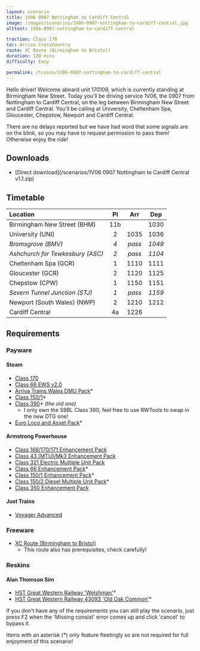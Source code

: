 ```yaml
---
layout: scenario
title: 1V06 0907 Nottingham to Cardiff Central
image: /images/scenarios/1V06-0907-nottingham-to-cardiff-central.jpg
alttext: 1V06-0907-nottingham-to-cardiff-central

traction: Class 170
toc: Arriva CrossCountry
route: XC Route (Birmingham to Bristol)
duration: 120 mins
difficulty: Easy

permalink: /trains/1V06-0907-nottingham-to-cardiff-central
---
```


Hello driver! Welcome aboard unit 170109, which is currently standing at Birmingham New Street. Today you’ll be driving service 1V06, the 0907 from Nottingham to Cardiff Central, on the leg between Birmingham New Street and Cardiff Central. You’ll be calling at University, Cheltenham Spa, Gloucester, Chepstow, Newport and Cardiff Central.

There are no delays reported but we have had word that some signals are on the blink, so you may have to request permission to pass them! Otherwise enjoy the ride!

## Downloads
* [Direct download](/scenarios/1V06 0907 Nottingham to Cardiff Central v1.1.zip)

## Timetable

| Location | Pl | Arr | Dep |
|:-|:-:|:-:|:-:|
| Birmingham New Street (BHM) | 11b | | 1030 |
| University (UNI) | 2 | 1035 | 1036 |
| *Bromsgrove (BMV)* | *4* | *pass* | *1049* |
| *Ashchurch for Tewkesbury (ASC)* | *2* | *pass* | *1104* |
| Cheltenham Spa (GCR) | 1 | 1110 | 1111 |
| Gloucester (GCR) | 2 | 1120 | 1125 |
| Chepstow (CPW) | 1 | 1150 | 1151 |
| *Severn Tunnel Junction (STJ)* | *1* | *pass* | *1159* |
| Newport (South Wales) (NWP) | 2 | 1210 | 1212 |
| Cardiff Central | 4a | 1226 | |

## Requirements

### Payware

#### Steam
* [Class 170](http://store.steampowered.com/app/208364)
* [Class 66 EWS v2.0](http://store.steampowered.com/app/222568)
* [Arriva Trains Wales DMU Pack](https://store.steampowered.com/app/376941)*
* [Class 150/1](https://store.steampowered.com/app/448184)*
* [Class 390](https://store.steampowered.com/app/208343)* *(the old one)*
    * I only own the S9BL Class 390, feel free to use RWTools to swap in the new DTG one!
* [Euro Loco and Asset Pack](http://store.steampowered.com/app/208300)*


#### Armstrong Powerhouse
* [Class 168/170/171 Enhancement Pack](https://www.armstrongpowerhouse.com/index.php?route=product/product&path=36_89&product_id=185)
* [Class 43 (MTU)/Mk3 Enhancement Pack](https://www.armstrongpowerhouse.com/index.php?route=product/product&path=36_89&product_id=168)
* [Class 321 Electric Multiple Unit Pack](https://www.armstrongpowerhouse.com/index.php?route=product/product&path=45_84&product_id=137)
* [Class 66 Enhancement Pack](https://www.armstrongpowerhouse.com/index.php?route=product/product&path=36_89&product_id=173)*
* [Class 150/1 Enhancement Pack](https://www.armstrongpowerhouse.com/index.php?route=product/product&path=36_89&product_id=175)*
* [Class 150/2 Diesel Multiple Unit Pack](https://www.armstrongpowerhouse.com/index.php?route=product/product&path=45_84&product_id=181)*
* [Class 350 Enhancement Pack](*https://www.armstrongpowerhouse.com/index.php?route=product/product&product_id=194)

#### Just Trains
* [Voyager Advanced](https://www.justtrains.net/product/voyager-advanced-download)

### Freeware
* [XC Route (Birmingham to Bristol)](xcroute.ml)
    * This route also has prerequisites, check carefully!

### Reskins

#### Alan Thomson Sim
* [HST Great Western Railway 'Welshman'](https://alanthomsonsim.com/?download=hst-great-western-railway-welshman)*
* [HST Great Western Railway 43093 'Old Oak Common'](https://alanthomsonsim.com/?download=hst-great-western-railway-43093-old-oak-common-2)*

If you don't have any of the requirements you can still play the scenario, just press F2 when the 'Missing consist' error comes up and click 'cancel' to bypass it.

Items with an asterisk (*) only feature fleetingly so are not required for full enjoyment of this scenario!